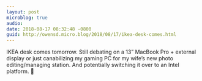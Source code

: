 ```yaml
---
layout: post
microblog: true
audio: 
date: 2018-08-17 08:32:48 -0800
guid: http://owensd.micro.blog/2018/08/17/ikea-desk-comes.html
---
```

IKEA desk comes tomorrow. Still debating on a 13” MacBook Pro + external display or just canabilizing my gaming PC for my wife’s new photo editing/managing station. And potentially switching it over to an Intel platform. 🤔
